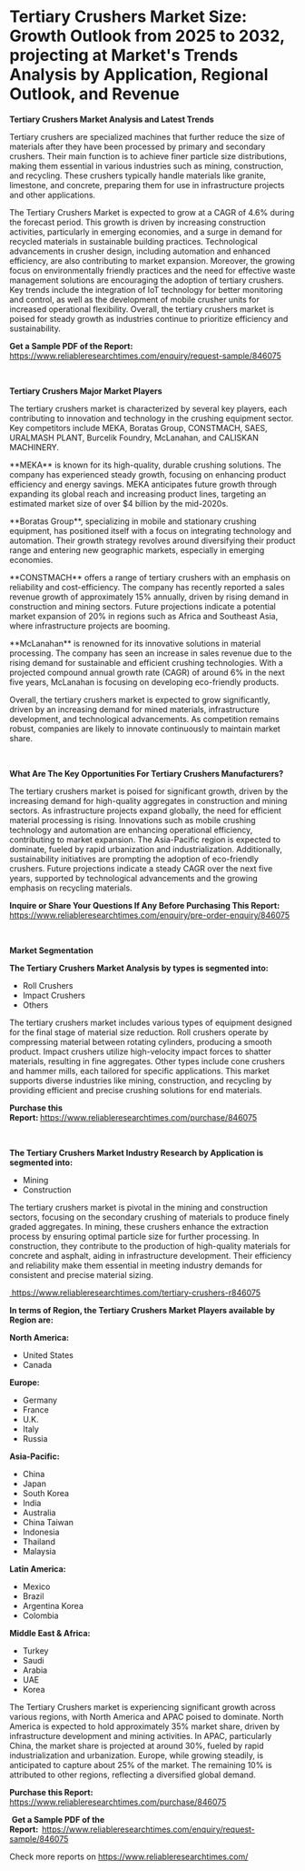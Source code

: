 <p><h1>Tertiary Crushers Market Size: Growth Outlook from 2025 to 2032, projecting at Market's Trends Analysis by Application, Regional Outlook, and Revenue</h1></p><p><strong>Tertiary Crushers Market Analysis and Latest Trends</strong></p>
<p><p>Tertiary crushers are specialized machines that further reduce the size of materials after they have been processed by primary and secondary crushers. Their main function is to achieve finer particle size distributions, making them essential in various industries such as mining, construction, and recycling. These crushers typically handle materials like granite, limestone, and concrete, preparing them for use in infrastructure projects and other applications.</p><p>The Tertiary Crushers Market is expected to grow at a CAGR of 4.6% during the forecast period. This growth is driven by increasing construction activities, particularly in emerging economies, and a surge in demand for recycled materials in sustainable building practices. Technological advancements in crusher design, including automation and enhanced efficiency, are also contributing to market expansion. Moreover, the growing focus on environmentally friendly practices and the need for effective waste management solutions are encouraging the adoption of tertiary crushers. Key trends include the integration of IoT technology for better monitoring and control, as well as the development of mobile crusher units for increased operational flexibility. Overall, the tertiary crushers market is poised for steady growth as industries continue to prioritize efficiency and sustainability.</p></p>
<p><strong>Get a Sample PDF of the Report:&nbsp;</strong> <a href="https://www.reliableresearchtimes.com/enquiry/request-sample/846075?utm_campaign=2116&utm_medium=2&utm_source=Github&utm_content=ia&utm_term=20022025&utm_id=tertiary-crushers">https://www.reliableresearchtimes.com/enquiry/request-sample/846075</a></p>
<p>&nbsp;</p>
<p><strong>Tertiary Crushers Major Market Players</strong></p>
<p><p>The tertiary crushers market is characterized by several key players, each contributing to innovation and technology in the crushing equipment sector. Key competitors include MEKA, Boratas Group, CONSTMACH, SAES, URALMASH PLANT, Burcelik Foundry, McLanahan, and CALISKAN MACHINERY.</p><p>**MEKA** is known for its high-quality, durable crushing solutions. The company has experienced steady growth, focusing on enhancing product efficiency and energy savings. MEKA anticipates future growth through expanding its global reach and increasing product lines, targeting an estimated market size of over $4 billion by the mid-2020s.</p><p>**Boratas Group**, specializing in mobile and stationary crushing equipment, has positioned itself with a focus on integrating technology and automation. Their growth strategy revolves around diversifying their product range and entering new geographic markets, especially in emerging economies.</p><p>**CONSTMACH** offers a range of tertiary crushers with an emphasis on reliability and cost-efficiency. The company has recently reported a sales revenue growth of approximately 15% annually, driven by rising demand in construction and mining sectors. Future projections indicate a potential market expansion of 20% in regions such as Africa and Southeast Asia, where infrastructure projects are booming.</p><p>**McLanahan** is renowned for its innovative solutions in material processing. The company has seen an increase in sales revenue due to the rising demand for sustainable and efficient crushing technologies. With a projected compound annual growth rate (CAGR) of around 6% in the next five years, McLanahan is focusing on developing eco-friendly products.</p><p>Overall, the tertiary crushers market is expected to grow significantly, driven by an increasing demand for mined materials, infrastructure development, and technological advancements. As competition remains robust, companies are likely to innovate continuously to maintain market share.</p></p>
<p>&nbsp;</p>
<p><strong>What Are The Key Opportunities For Tertiary Crushers Manufacturers?</strong></p>
<p><p>The tertiary crushers market is poised for significant growth, driven by the increasing demand for high-quality aggregates in construction and mining sectors. As infrastructure projects expand globally, the need for efficient material processing is rising. Innovations such as mobile crushing technology and automation are enhancing operational efficiency, contributing to market expansion. The Asia-Pacific region is expected to dominate, fueled by rapid urbanization and industrialization. Additionally, sustainability initiatives are prompting the adoption of eco-friendly crushers. Future projections indicate a steady CAGR over the next five years, supported by technological advancements and the growing emphasis on recycling materials.</p></p>
<p><strong>Inquire or Share Your Questions If Any Before Purchasing This Report:</strong> <a href="https://www.reliableresearchtimes.com/enquiry/pre-order-enquiry/846075?utm_campaign=2116&utm_medium=2&utm_source=Github&utm_content=ia&utm_term=20022025&utm_id=tertiary-crushers">https://www.reliableresearchtimes.com/enquiry/pre-order-enquiry/846075</a></p>
<p>&nbsp;</p>
<p><strong>Market Segmentation</strong></p>
<p><strong>The Tertiary Crushers Market Analysis by types is segmented into:</strong></p>
<p><ul><li>Roll Crushers</li><li>Impact Crushers</li><li>Others</li></ul></p>
<p><p>The tertiary crushers market includes various types of equipment designed for the final stage of material size reduction. Roll crushers operate by compressing material between rotating cylinders, producing a smooth product. Impact crushers utilize high-velocity impact forces to shatter materials, resulting in fine aggregates. Other types include cone crushers and hammer mills, each tailored for specific applications. This market supports diverse industries like mining, construction, and recycling by providing efficient and precise crushing solutions for end materials.</p></p>
<p><strong>Purchase this Report:&nbsp;</strong><a href="https://www.reliableresearchtimes.com/purchase/846075?utm_campaign=2116&utm_medium=2&utm_source=Github&utm_content=ia&utm_term=20022025&utm_id=tertiary-crushers">https://www.reliableresearchtimes.com/purchase/846075</a></p>
<p>&nbsp;</p>
<p><strong>The Tertiary Crushers Market Industry Research by Application is segmented into:</strong></p>
<p><ul><li>Mining</li><li>Construction</li></ul></p>
<p><p>The tertiary crushers market is pivotal in the mining and construction sectors, focusing on the secondary crushing of materials to produce finely graded aggregates. In mining, these crushers enhance the extraction process by ensuring optimal particle size for further processing. In construction, they contribute to the production of high-quality materials for concrete and asphalt, aiding in infrastructure development. Their efficiency and reliability make them essential in meeting industry demands for consistent and precise material sizing.</p></p>
<p><a href="https://www.reliableresearchtimes.com/tertiary-crushers-r846075?utm_campaign=2116&utm_medium=2&utm_source=Github&utm_content=ia&utm_term=20022025&utm_id=tertiary-crushers">&nbsp;https://www.reliableresearchtimes.com/tertiary-crushers-r846075</a></p>
<p><strong>In terms of Region, the Tertiary Crushers Market Players available by Region are:</strong></p>
<p>
    <p> <strong> North America: </strong>
        <ul>
            <li>United States</li>
            <li>Canada</li>
        </ul>
        </p> 
    <p> <strong> Europe: </strong>
        <ul>
            <li>Germany</li>
            <li>France</li>
            <li>U.K.</li>
            <li>Italy</li>
            <li>Russia</li>
        </ul>
        </p> 
    <p> <strong> Asia-Pacific: </strong>
        <ul>
            <li>China</li>
            <li>Japan</li>
            <li>South Korea</li>
            <li>India</li>
            <li>Australia</li>
            <li>China Taiwan</li>
            <li>Indonesia</li>
            <li>Thailand</li>
            <li>Malaysia</li>
        </ul>
        </p> 
    <p> <strong> Latin America: </strong>
        <ul>
            <li>Mexico</li>
            <li>Brazil</li>
            <li>Argentina Korea</li>
            <li>Colombia</li>
        </ul>
        </p> 
    <p> <strong> Middle East & Africa: </strong>
        <ul>
            <li>Turkey</li>
            <li>Saudi</li>
            <li>Arabia</li>
            <li>UAE</li>
            <li>Korea</li>
        </ul>
    </p>
    </p>
<p><p>The Tertiary Crushers market is experiencing significant growth across various regions, with North America and APAC poised to dominate. North America is expected to hold approximately 35% market share, driven by infrastructure development and mining activities. In APAC, particularly China, the market share is projected at around 30%, fueled by rapid industrialization and urbanization. Europe, while growing steadily, is anticipated to capture about 25% of the market. The remaining 10% is attributed to other regions, reflecting a diversified global demand.</p></p>
<p><strong>Purchase this Report: </strong><a href="https://www.reliableresearchtimes.com/purchase/846075?utm_campaign=2116&utm_medium=2&utm_source=Github&utm_content=ia&utm_term=20022025&utm_id=tertiary-crushers">https://www.reliableresearchtimes.com/purchase/846075</a></p>
<p>&nbsp;<strong>Get a Sample PDF of the Report:&nbsp;&nbsp;</strong><a href="https://www.reliableresearchtimes.com/enquiry/request-sample/846075?utm_campaign=2116&utm_medium=2&utm_source=Github&utm_content=ia&utm_term=20022025&utm_id=tertiary-crushers">https://www.reliableresearchtimes.com/enquiry/request-sample/846075</a></p>
<p><strong></strong></p>
<p>Check more reports on <a href="https://www.reliableresearchtimes.com/?utm_campaign=2116&utm_medium=2&utm_source=Github&utm_content=ia&utm_term=20022025&utm_id=tertiary-crushers">https://www.reliableresearchtimes.com/</a></p>